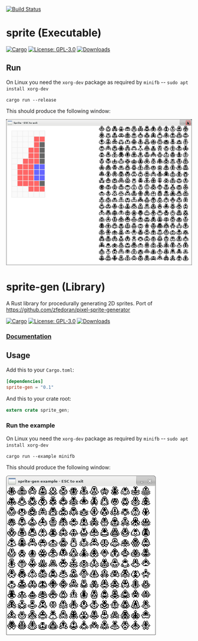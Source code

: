 [![Build Status](https://travis-ci.org/tversteeg/sprite-gen.svg?branch=master)](https://travis-ci.org/tversteeg/sprite-gen)

# sprite (Executable)

[![Cargo](https://img.shields.io/crates/v/sprite.svg)](https://crates.io/crates/sprite) [![License: GPL-3.0](https://img.shields.io/crates/l/sprite.svg)](#license) [![Downloads](https://img.shields.io/crates/d/sprite.svg)](#downloads)

## Run

On Linux you need the `xorg-dev` package as required by `minifb` -- `sudo apt install xorg-dev`

    cargo run --release

This should produce the following window:

![Sprite](img/sprite.png?raw=true)

# sprite-gen (Library)

A Rust library for procedurally generating 2D sprites. Port of https://github.com/zfedoran/pixel-sprite-generator

[![Cargo](https://img.shields.io/crates/v/sprite-gen.svg)](https://crates.io/crates/sprite-gen) [![License: GPL-3.0](https://img.shields.io/crates/l/sprite-gen.svg)](#license) [![Downloads](https://img.shields.io/crates/d/sprite-gen.svg)](#downloads)

### [Documentation](https://docs.rs/sprite-gen/)

## Usage

Add this to your `Cargo.toml`:

```toml
[dependencies]
sprite-gen = "0.1"
```

And this to your crate root:

```rust
extern crate sprite_gen;
```

### Run the example

On Linux you need the `xorg-dev` package as required by `minifb` -- `sudo apt install xorg-dev`

    cargo run --example minifb

This should produce the following window:

![Example](img/example.png?raw=true)
